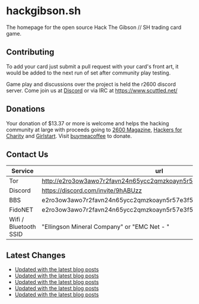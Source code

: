 # hackgibson.sh
The homepage for the open source Hack The Gibson // SH trading card game.


## Contributing

To add your card just submit a pull request with your card's front art, it would be added to the next run of set after community play testing.

Game play and discussions over the project is held the r2600 discord server. Come join us at [Discord](https://discord.com/invite/9hABUzz) or via IRC at https://www.scuttled.net/


## Donations

Your donation of $13.37 or more is welcome and helps the hacking community at large with proceeds going to [2600 Magazine](https://2600.com/), [Hackers for Charity](https://hackersforcharity.org) and [Girlstart](https://girlstart.org).  Visit [buymeacoffee](https://www.buymeacoffee.com/hackgibson.sh) to donate.


## Contact Us

Service | url
-|-
Tor | http://e2ro3ow3awo7r2favn24n65ycc2qmzkoayn5r57e3f56nvjwdcgg32ad.onion
Discord | https://discord.com/invite/9hABUzz
BBS | e2ro3ow3awo7r2favn24n65ycc2qmzkoayn5r57e3f56nvjwdcgg32ad.onion:23
FidoNET | e2ro3ow3awo7r2favn24n65ycc2qmzkoayn5r57e3f56nvjwdcgg32ad.onion:24554
Wifi / Bluetooth SSID | "Ellingson Mineral Company" or "EMC Net - <fidonet address>"

## Latest Changes
<!-- BLOG-POST-LIST:START -->
- [Updated with the latest blog posts](https://github.com/DFW2600/hackgibson.sh/commit/35a5b002afb14b2938ab309f8cc488a831d182e1)
- [Updated with the latest blog posts](https://github.com/DFW2600/hackgibson.sh/commit/386e91d4979d87bf407d302e82bdfc4d3e8011f6)
- [Updated with the latest blog posts](https://github.com/DFW2600/hackgibson.sh/commit/f7c9511bf0e918476566e72aa5f5b4c4da3d8c0b)
- [Updated with the latest blog posts](https://github.com/DFW2600/hackgibson.sh/commit/ed9e70e2364971a49e8730a268aaed8fd24ebdea)
- [Updated with the latest blog posts](https://github.com/DFW2600/hackgibson.sh/commit/cc63a8bf7e1b91994985ea4d8837fc23cefed127)
<!-- BLOG-POST-LIST:END -->
